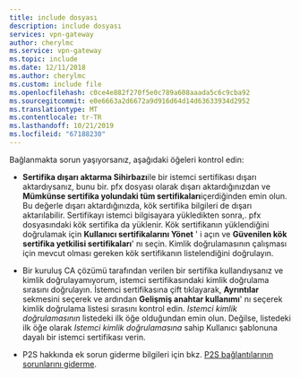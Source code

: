 ```yaml
---
title: include dosyası
description: include dosyası
services: vpn-gateway
author: cherylmc
ms.service: vpn-gateway
ms.topic: include
ms.date: 12/11/2018
ms.author: cherylmc
ms.custom: include file
ms.openlocfilehash: c0ce4e882f270f5e0c789a608aaada5c6c9cba92
ms.sourcegitcommit: e0e6663a2d6672a9d916d64d14d63633934d2952
ms.translationtype: MT
ms.contentlocale: tr-TR
ms.lasthandoff: 10/21/2019
ms.locfileid: "67188230"
---
```

Bağlanmakta sorun yaşıyorsanız, aşağıdaki öğeleri kontrol edin:

- **Sertifika dışarı aktarma Sihirbazı**ile bir istemci sertifikası dışarı aktardıysanız, bunu bir. pfx dosyası olarak dışarı aktardığınızdan ve **Mümkünse sertifika yolundaki tüm sertifikaları**içerdiğinden emin olun. Bu değerle dışarı aktardığınızda, kök sertifika bilgileri de dışarı aktarılabilir. Sertifikayı istemci bilgisayara yükledikten sonra,. pfx dosyasındaki kök sertifika da yüklenir. Kök sertifikanın yüklendiğini doğrulamak için **Kullanıcı sertifikalarını Yönet** ' i açın ve **Güvenilen kök sertifika yetkilisi sertifikaları**' nı seçin. Kimlik doğrulamasının çalışması için mevcut olması gereken kök sertifikanın listelendiğini doğrulayın.

- Bir kuruluş CA çözümü tarafından verilen bir sertifika kullandıysanız ve kimlik doğrulayamıyorum, istemci sertifikasındaki kimlik doğrulama sırasını doğrulayın. İstemci sertifikasına çift tıklayarak, **Ayrıntılar** sekmesini seçerek ve ardından **Gelişmiş anahtar kullanımı**' nı seçerek kimlik doğrulama listesi sırasını kontrol edin. *Istemci kimlik doğrulamasının* listedeki ilk öğe olduğundan emin olun. Değilse, listedeki ilk öğe olarak *Istemci kimlik doğrulamasına* sahip Kullanıcı şablonuna dayalı bir istemci sertifikası verin.

- P2S hakkında ek sorun giderme bilgileri için bkz. [P2S bağlantılarının sorunlarını giderme](../articles/vpn-gateway/vpn-gateway-troubleshoot-vpn-point-to-site-connection-problems.md).